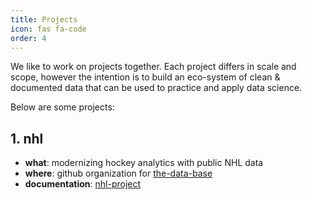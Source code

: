 ```yaml
---
title: Projects
icon: fas fa-code
order: 4
---
```

We like to work on projects together. Each project differs in scale and scope, however the intention is to build an eco-system of clean & documented data that can be used to practice and apply data science.

Below are some projects:

## 1. nhl
* **what**: modernizing hockey analytics with public NHL data
* **where**: github organization for [the-data-base](https://github.com/orgs/the-data-base/repositories)
* **documentation**: [nhl-project](../posts/nhl-api)
